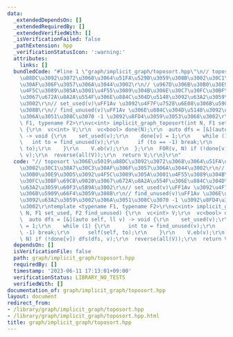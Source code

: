 ```yaml
---
data:
  _extendedDependsOn: []
  _extendedRequiredBy: []
  _extendedVerifiedWith: []
  _isVerificationFailed: false
  _pathExtension: hpp
  _verificationStatusIcon: ':warning:'
  attributes:
    links: []
  bundledCode: "#line 1 \"graph/implicit_graph/toposort.hpp\"\n// toposort \u306E\u5019\
    \u88DC\u3092\u3072\u3068\u3064\u51FA\u529B\u3059\u308B\u3002\u30C1\u30A7\u30C3\
    \u30AF\u306F\u3057\u306A\u3044\u3002\r\n// \u967D\u306B\u30B0\u30E9\u30D5\u3092\
    \u4F5C\u3089\u305A\u3001\u4F55\u3089\u304B\u306E\u30C7\u30FC\u30BF\u69CB\u9020\
    \u3067\u672A\u8A2A\u554F\u306E\u884C\u304D\u5148\u3092\u63A2\u3059\u60F3\u5B9A\
    \u3002\r\n// set_used(v)\uFF1Av \u3092\u4F7F\u7528\u6E08\u306B\u5909\u66F4\u3059\
    \u308B\r\n// find_unused(v)\uFF1Av \u306E\u884C\u304D\u5148\u3092\u63A2\u3059\u3002\
    \u306A\u3051\u308C\u3070 -1 \u3092\u8FD4\u3059\u3053\u3068\u3002\r\ntemplate <typename\
    \ F1, typename F2>\r\nvc<int> implicit_graph_toposort(int N, F1 set_used, F2 find_unused)\
    \ {\r\n  vc<int> V;\r\n  vc<bool> done(N);\r\n  auto dfs = [&](auto self, ll v)\
    \ -> void {\r\n    set_used(v);\r\n    done[v] = 1;\r\n    while (1) {\r\n   \
    \   int to = find_unused(v);\r\n      if (to == -1) break;\r\n      self(self,\
    \ to);\r\n    }\r\n    V.eb(v);\r\n  };\r\n  FOR(v, N) if (!done[v]) dfs(dfs,\
    \ v);\r\n  reverse(all(V));\r\n  return V;\r\n}\r\n"
  code: "// toposort \u306E\u5019\u88DC\u3092\u3072\u3068\u3064\u51FA\u529B\u3059\u308B\
    \u3002\u30C1\u30A7\u30C3\u30AF\u306F\u3057\u306A\u3044\u3002\r\n// \u967D\u306B\
    \u30B0\u30E9\u30D5\u3092\u4F5C\u3089\u305A\u3001\u4F55\u3089\u304B\u306E\u30C7\
    \u30FC\u30BF\u69CB\u9020\u3067\u672A\u8A2A\u554F\u306E\u884C\u304D\u5148\u3092\
    \u63A2\u3059\u60F3\u5B9A\u3002\r\n// set_used(v)\uFF1Av \u3092\u4F7F\u7528\u6E08\
    \u306B\u5909\u66F4\u3059\u308B\r\n// find_unused(v)\uFF1Av \u306E\u884C\u304D\u5148\
    \u3092\u63A2\u3059\u3002\u306A\u3051\u308C\u3070 -1 \u3092\u8FD4\u3059\u3053\u3068\
    \u3002\r\ntemplate <typename F1, typename F2>\r\nvc<int> implicit_graph_toposort(int\
    \ N, F1 set_used, F2 find_unused) {\r\n  vc<int> V;\r\n  vc<bool> done(N);\r\n\
    \  auto dfs = [&](auto self, ll v) -> void {\r\n    set_used(v);\r\n    done[v]\
    \ = 1;\r\n    while (1) {\r\n      int to = find_unused(v);\r\n      if (to ==\
    \ -1) break;\r\n      self(self, to);\r\n    }\r\n    V.eb(v);\r\n  };\r\n  FOR(v,\
    \ N) if (!done[v]) dfs(dfs, v);\r\n  reverse(all(V));\r\n  return V;\r\n}\r\n"
  dependsOn: []
  isVerificationFile: false
  path: graph/implicit_graph/toposort.hpp
  requiredBy: []
  timestamp: '2023-06-11 17:13:01+09:00'
  verificationStatus: LIBRARY_NO_TESTS
  verifiedWith: []
documentation_of: graph/implicit_graph/toposort.hpp
layout: document
redirect_from:
- /library/graph/implicit_graph/toposort.hpp
- /library/graph/implicit_graph/toposort.hpp.html
title: graph/implicit_graph/toposort.hpp
---
```

